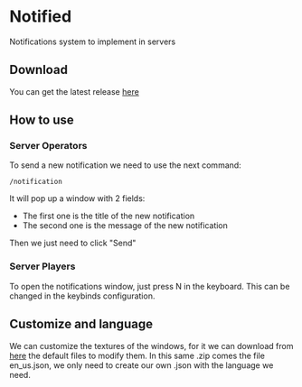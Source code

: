 # Notified
Notifications system to implement in servers

## Download
You can get the latest release [here](github.com/Julioxidop/Notified/releases/latest)

## How to use
### Server Operators
To send a new notification we need to use the next command:
```
/notification
```
It will pop up a window with 2 fields:
- The first one is the title of the new notification
- The second one is the message of the new notification

Then we just need to click "Send" 

### Server Players
To open the notifications window, just press N in the keyboard. This can be changed in the keybinds configuration.

## Customize and language
We can customize the textures of the windows, for it we can download from [here](https://github.com/Julioxidop/Notified/releases/tag/NotifiedRP) the default files to modify them.
In this same .zip comes the file en_us.json, we only need to create our own .json with the language we need.
